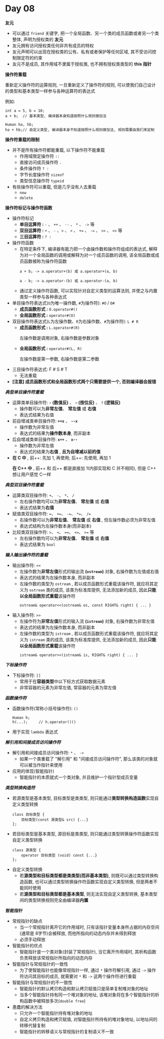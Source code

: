 # Day 08

**友元**
- 可以通过 `friend` 关键字, 把一个全局函数、另一个类的成员函数或者另一个类整体, 声明为授权类的 **友元**
- 友元拥有访问授权类任何非共有成员的特权
- 友元声明可以出现在授权类的公有、私有或者保护等任何区域, 其不受访问控制限定符的约束
- 友元不是成员, 其作用域不隶属于授权类, 也不拥有授权类类型的 **this 指针**

**操作符重载** <p>
重新定义操作符的运算规则, 一旦重新定义了操作符的规则, 可以使我们自己设计的类型和基本类型一样参与各种运算符的表达式 <p>
例如: 
```
int a = 5, b = 10;
a + b;  // 基本类型, 编译器本身知道按照什么规则做加法

Human ha, hb;
ha + hb;// 自定义类型, 编译器本身不知道按照什么规则做加法, 规则需要由我们来定制
```

**操作符重载的限制**
- 并不是所有操作符都能重载, 以下操作符不能重载
    - 作用域限定操作符 `::`
    - 直接访问成员操作符 `.`
    - 条件操作符 `? :`
    - 字节长度操作符 `sizeof`
    - 类型信息操作符 `typeid`
- 有些操作符可以重载, 但是几乎没有人去重载
    - `new`
    - `delete`

**操作符标记与操作符函数**
- 操作符标记
    - **单目运算符 :** `-` 、 `++` 、 `--` 、 `*` 、 `->` 等
    - **双目运算符 :** `+` 、 `-` 、`>` 、 `<` 、 `+=` 、 `-=` 、 `>>` 、 `<<` 等
    - **三目运算符 :** `? :`
- 操作符函数
    - 在特定条件下, 编译器有能力把一个由操作数和操作符组成的表达式, 解释为对一个全局函数的调用或解释为对一个成员函数的调用, 该全局函数或成员函数被称为操作符函数
        ```
        a + b; -> a.operator+(b) 或 a.operator+(a, b)

        a - b; -> a.operator-(b) 或 a.operator-(a, b)
        ```
    - 通过定义操作符函数, 可以实现针对自定义类型的运算法则, 并使之与内置类型一样参与各种表达式
- 单目操作符表达式(`O`为唯一操作数, `#`为操作符): `#O` / `O#`
    - **成员函数形式 :** `O.operator#()`
    - **全局函数形式 :** `operator#(O)`
- 双目操作符表达式(`L`为左操作数、`R`为右操作数、`#`为操作符): `L # R`
    - **成员函数形式 :** `L.operator#(R)` <p>
      左操作数是调用对象, 右操作数是参数对象
    - **全局函数形式 :** `operator#(L, R)` <p>
      左操作数是第一参数, 右操作数是第二参数
- 三目操作符表达式: F # S # T
    - 无法重载
- **[注意] 成员函数形式和全局函数形式两个只需要提供一个, 否则编译器会报错**

***典型单目操作符重载***
- 运算类单目操作符: **`-` (数值反)** 、 **`~` (按位反)** 、 **`!` (逻辑反)**
    - 操作数可以为**非常左值**、 **常左值** 或 **右值**
    - 表达式结果为右值
- 前自增减类单目操作符: **`++x`** 、 **`--x`**
    - 操作数为非常左值
    - 表达式的结果为**操作数本身**, 而非副本
- 后自增减类单目操作符: **`x++`** 、 **`x--`**
    - 操作数为非常左值
    - 表达式的结果为**右值** , **且为自增减以前的值**
- **在 C 中** , 前++: 先加 1, 再使用; 后++: 先使用, 再加 1 <p>
  **在 C++ 中** , 前++ 和 后++ 都是直接加 1(内部实现和 C 并不相同), 但是 C++ 想让用户感觉 C一样

***典型双目操作符重载***
- 运算类双目操作符: `+`、 `-`、 `*`、 `/`
    - 左右操作数均可以为**非常左值**、 **常左值** 或 **右值**
    - 表达式结果为**右值**
- 赋值类双目操作符: `=`、 `+=`、 `-=`、 `*=`、 `/=`
    - 右操作数可以为**非常左值**、 **常左值** 或 **右值** , 但左操作数必须为非常左值
    - 表达式结构为左操作数本身(而非副本)
- 比较类双目操作符: `>`、 `<`、 `==`、 `<=`、 `>=` 等
    - 左右操作数均可以为**非常左值**、 **常左值** 或 **右值**
    - 表达式结果为 `bool`

***输入输出操作符的重载***
- 输出操作符: `<<`
    - 左操作数为**非常左值**形式的输出流 **(`ostream`)** 对象, 右操作数为左值或右值
    - 表达式的结果为左操作数本身, 而非副本
    - 左操作数的类型为 `ostream` , 若以成员函数形式重载该操作符, 就应将其定义为 `ostream` 类的成员, 该类为标准库提供, 无法添加新的成员, 因此**只能以全局函数形式重载**该操作符
        ```
        ostream& operator<<(ostream& os, const RIGHT& right) { ... }
        ```
- 输入操作符: `>>`
    - 左操作符为**非常左值**形式的输入流 **(`istream`)** 对象, 右操作数为非常左值
    - 表达式的结果为左操作数本身, 而非副本
    - 左操作数的类型为 `istream` , 若以成员函数形式重载该操作符, 就应将其定义为 `istream` 类的成员, 该类为标准库提供, 无法添加新的成员, 因此**只能以全局函数形式重载**该操作符
        ```
        istream& operator>>(istream& is, RIGHT& right) { ... }
        ```

***下标操作符***
- 下标操作符: `[]`
    - 常用于在**容器类型**中以下标方式获取数据元素
    - 非常容器的元素为非常左值, 常容器的元素为常左值

***函数操作符***
- 函数操作符(常称小括号操作符): `()`
    ```
    Human h;
    h(...);     // h.operator()()
    ```
- 用于实现 `lambda` 表达式

***解引用和间接成员访问操作符***
- 解引用和间接成员访问操作符: `*` 、 `->`
    - 如果一个类重载了 "解引用" 和 "间接成员访问操作符", 那么该类的对象就可以被当作指针来使用
- 应用的体现(智能指针)
    - 智能指针的本质就式一个类对象, 并且维护一个指针型成员变量

***类型转换构造符***
- 若源类型是基本类型, 目标类型是类类型, 则只能通过**类型转换构造函数**实现自定义类型转换
    ```
    class 目标类型 {
        目标类型(const 源类型& src) {...}
    };
    ```
- 若目标类型是基本类型, 源目标是类类型, 则只能通过类型转换操作符函数实现自定义类型转换
    ```
    class 源类型 {
        operator 目标类型 (void) const {...}
    };
    ```
- 自定义类型转换
    - 若**源类型和目标类型都是类类型(而非基本类型)**, 则既可以通过类型转换构造函数, 也可以通过类型转换操作符函数实现自定义类型转换, 但是两者不能同时使用
    - 若**源类型和目标类型都是基本类型**, 则无法实现自定义类型转换, 基本类型间的类型转换规则完全由编译器**内置**

***智能指针***
- 常规指针的缺点
    - 当一个常规指针离开它的作用域时, 只有该指针变量本身所占据的内存空间(通常是 8字节)会被释放, 而他所指向的动态内存并未得到释放
    - 必须手动释放
- 智能指针的优点
    - 智能指针是一个类对象(封装了常规指针), 当它离开作用域时, 其析构函数负责释放该常规指针所指向的动态内存
- 智能指针与常规指针的一致性
    - 为了使智能指针也能像常规指针一样, 通过 `*` 操作符解引用, 通过 `->` 操作符访问其目标的成员, 就需要对 `*` 和 `->` 这两个操作符进行重载
- 智能指针与常规指针的不一致性
    - 智能指针的默认拷贝构造和默认拷贝赋值只是简单复制堆对象的地址
    - 当多个智能指针持有同一个堆对象的地址, 该堆对象将在多个智能指针的析构函数中被释放多次(`double free`)
- 愚蠢的解决方法
    - 只允许一个智能指针持有堆对象的地址
    - 自定义拷贝构造和拷贝赋值, 对智能指针所持有的堆对象地址, 以地址间的转移代替复制
    - 智能指针的转移语义与常规指针的复制语义不一致

